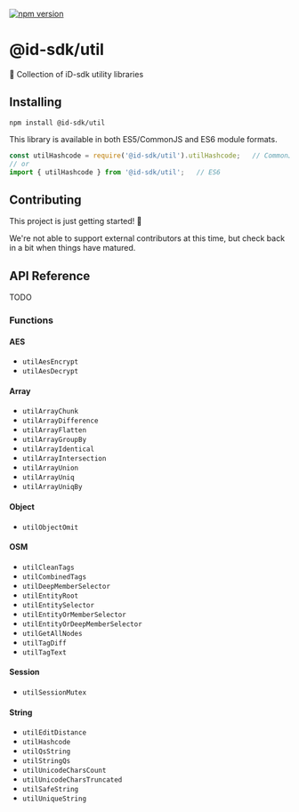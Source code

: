 [![npm version](https://badge.fury.io/js/%40id-sdk%2Futil.svg)](https://badge.fury.io/js/%40id-sdk%2Futil)


# @id-sdk/util

🧰 Collection of iD-sdk utility libraries


## Installing

`npm install @id-sdk/util`

This library is available in both ES5/CommonJS and ES6 module formats.

```js
const utilHashcode = require('@id-sdk/util').utilHashcode;   // CommonJS
// or
import { utilHashcode } from '@id-sdk/util';   // ES6
```


## Contributing

This project is just getting started! 🌱

We're not able to support external contributors at this time, but check back in a bit when things have matured.


## API Reference

TODO

### Functions

#### AES
* `utilAesEncrypt`
* `utilAesDecrypt`

#### Array
* `utilArrayChunk`
* `utilArrayDifference`
* `utilArrayFlatten`
* `utilArrayGroupBy`
* `utilArrayIdentical`
* `utilArrayIntersection`
* `utilArrayUnion`
* `utilArrayUniq`
* `utilArrayUniqBy`

#### Object
* `utilObjectOmit`

#### OSM
* `utilCleanTags`
* `utilCombinedTags`
* `utilDeepMemberSelector`
* `utilEntityRoot`
* `utilEntitySelector`
* `utilEntityOrMemberSelector`
* `utilEntityOrDeepMemberSelector`
* `utilGetAllNodes`
* `utilTagDiff`
* `utilTagText`

#### Session
* `utilSessionMutex`

#### String
* `utilEditDistance`
* `utilHashcode`
* `utilQsString`
* `utilStringQs`
* `utilUnicodeCharsCount`
* `utilUnicodeCharsTruncated`
* `utilSafeString`
* `utilUniqueString`

